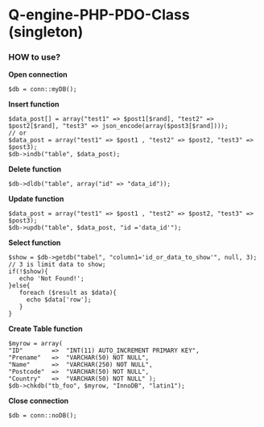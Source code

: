 # Q-engine-PHP-PDO-Class (singleton)

<h3>HOW to use?</h3>

<strong>Open connection</strong>
<pre><code>$db = conn::myDB();</code></pre>

<strong>Insert function</strong>
<pre><code>$data_post[] = array("test1" => $post1[$rand], "test2" => $post2[$rand], "test3" => json_encode(array($post3[$rand])));
// or
$data_post = array("test1" => $post1 , "test2" => $post2, "test3" => $post3);
$db->indb("table", $data_post);</code></pre>

<strong>Delete function</strong>
<pre><code>$db->dldb("table", array("id" => "data_id"));</code></pre>

<strong>Update function</strong>
<pre><code>$data_post = array("test1" => $post1 , "test2" => $post2, "test3" => $post3);
$db->updb("table", $data_post, "id ='data_id'");</code></pre>

<strong>Select function</strong>
<pre><code>$show = $db->getdb("tabel", "column1='id_or_data_to_show'", null, 3); // 3 is limit data to show;
if(!$show){
   echo 'Not Found!';
}else{
   foreach ($result as $data){  
     echo $data['row'];
   }
}</code></pre>

<strong>Create Table function</strong>
<pre><code>$myrow = array( 
"ID"        =>  "INT(11) AUTO_INCREMENT PRIMARY KEY", 
"Prename"   => 	"VARCHAR(50) NOT NULL", 
"Name"      => 	"VARCHAR(250) NOT NULL",
"Postcode"  =>	"VARCHAR(50) NOT NULL",
"Country"   =>	"VARCHAR(50) NOT NULL" );
$db->chkdb("tb_foo", $myrow, "InnoDB", "latin1");</code></pre>

<strong>Close connection</strong>
<pre><code>$db = conn::noDB();</code></pre>
